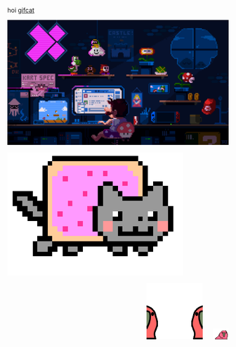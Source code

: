 hoi [gifcat](cat.gif)

<div align="center">
  <img src="mario.gif" alt="gifmario">
</div>

![gifnyancat](nyancat.gif)

<div align="right">
  <img src="parrot.gif" alt="parrotgif" style="margin-right: 20px;">
  <img src="parrot2.gif" alt="parrot2gif">
</div>
